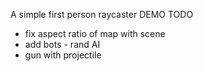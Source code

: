 A simple first person raycaster DEMO
TODO 
- fix aspect ratio of map with scene
- add bots - rand AI
- gun with projectile